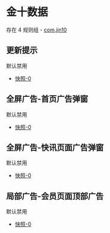 # 金十数据

存在 4 规则组 - [com.jin10](/src/apps/com.jin10.ts)

## 更新提示

默认禁用

- [快照-0](https://i.gkd.li/i/12706043)

## 全屏广告-首页广告弹窗

默认禁用

- [快照-0](https://i.gkd.li/i/12706045)

## 全屏广告-快讯页面广告弹窗

默认禁用

- [快照-0](https://i.gkd.li/i/12706047)

## 局部广告-会员页面顶部广告

默认禁用

- [快照-0](https://i.gkd.li/i/12706051)
